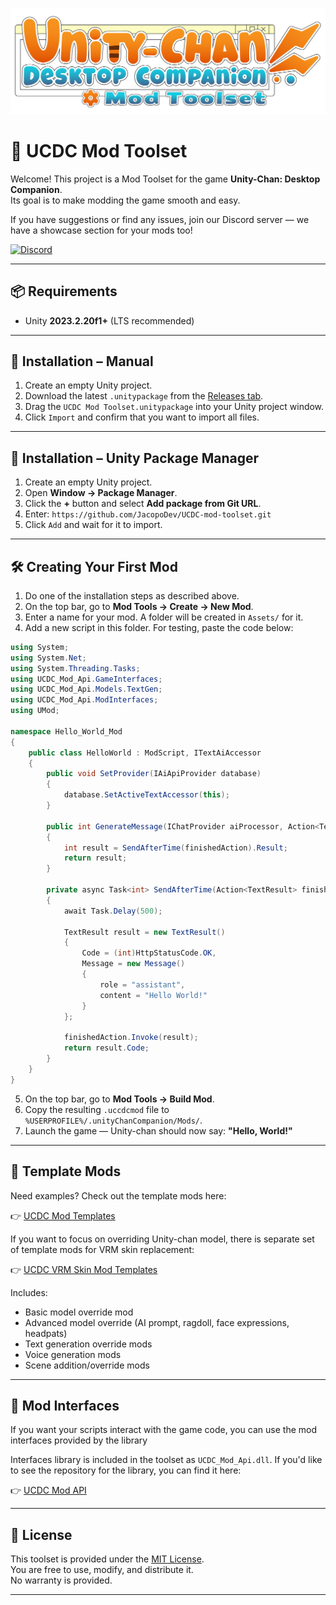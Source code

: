 <!-- Banner Image -->
<p align="center">
  <img src="Docs/ucdc_logo.png" alt="Unity-Chan: Desktop Companion"  style="max-height: 200px;" />
</p>

# 🧰 UCDC Mod Toolset

Welcome! This project is a Mod Toolset for the game **Unity-Chan: Desktop Companion**.  
Its goal is to make modding the game smooth and easy.

If you have suggestions or find any issues, join our Discord server — we have a showcase section for your mods too!

[![Discord](https://img.shields.io/badge/Discord-7289DA?style=for-the-badge&logo=discord&logoColor=white)](https://discord.gg/UWpYYrFTuY)

---

## 📦 Requirements

- Unity **2023.2.20f1+** (LTS recommended)

---

## 🔨 Installation – Manual

1. Create an empty Unity project.
2. Download the latest `.unitypackage` from the [Releases tab](https://github.com/JacopoDev/UCDC-mod-toolset/releases).
3. Drag the `UCDC Mod Toolset.unitypackage` into your Unity project window.
4. Click `Import` and confirm that you want to import all files.

---

## 🚀 Installation – Unity Package Manager

1. Create an empty Unity project.
2. Open **Window → Package Manager**.
3. Click the **+** button and select **Add package from Git URL**.
4. Enter: `https://github.com/JacopoDev/UCDC-mod-toolset.git`
5. Click `Add` and wait for it to import.

---

## 🛠️ Creating Your First Mod

1. Do one of the installation steps as described above.
2. On the top bar, go to **Mod Tools → Create → New Mod**.
3. Enter a name for your mod. A folder will be created in `Assets/` for it.
4. Add a new script in this folder. For testing, paste the code below:
``` csharp
using System;
using System.Net;
using System.Threading.Tasks;
using UCDC_Mod_Api.GameInterfaces;
using UCDC_Mod_Api.Models.TextGen;
using UCDC_Mod_Api.ModInterfaces;
using UMod;

namespace Hello_World_Mod
{
    public class HelloWorld : ModScript, ITextAiAccessor
    {
        public void SetProvider(IAiApiProvider database)
        {
            database.SetActiveTextAccessor(this);
        }

        public int GenerateMessage(IChatProvider aiProcessor, Action<TextResult> finishedAction)
        {
            int result = SendAfterTime(finishedAction).Result;
            return result;
        }

        private async Task<int> SendAfterTime(Action<TextResult> finishedAction)
        {
            await Task.Delay(500);

            TextResult result = new TextResult()
            {
                Code = (int)HttpStatusCode.OK,
                Message = new Message()
                {
                    role = "assistant",
                    content = "Hello World!"
                }
            };

            finishedAction.Invoke(result);
            return result.Code;
        }
    }
}
```

5. On the top bar, go to **Mod Tools → Build Mod**.
6. Copy the resulting `.uccdcmod` file to `%USERPROFILE%/.unityChanCompanion/Mods/`.
7. Launch the game — Unity-chan should now say: **"Hello, World!"**
---

## 📁 Template Mods

Need examples? Check out the template mods here:

👉 [UCDC Mod Templates](https://github.com/JacopoDev/UCDC-Mod-Templates)  

If you want to focus on overriding Unity-chan model, there is separate set of template mods for VRM skin replacement:

👉 [UCDC VRM Skin Mod Templates](https://github.com/JacopoDev/UCDC-VRM-Skin-Mod-Templates)

Includes:
- Basic model override mod
- Advanced model override (AI prompt, ragdoll, face expressions, headpats)
- Text generation override mods
- Voice generation mods
- Scene addition/override mods

---

## 📁 Mod Interfaces

If you want your scripts interact with the game code, you can use the mod interfaces provided by the library

Interfaces library is included in the toolset as `UCDC_Mod_Api.dll`.
If you'd like to see the repository for the library, you can find it here:

👉 [UCDC Mod API](https://github.com/JacopoDev/UCDC-Mod-API)

---

## 🧾 License

This toolset is provided under the [MIT License](LICENSE).  
You are free to use, modify, and distribute it.  
No warranty is provided.

---